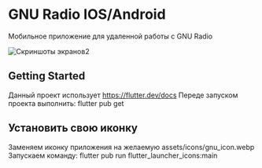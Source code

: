 # GNU Radio IOS/Android

Мобильное приложение для удаленной работы с GNU Radio



![Скриншоты экранов2](https://user-images.githubusercontent.com/29946037/226124345-0fad4b0b-48c9-46bb-a2ff-fdbba7b5305a.png)


## Getting Started

Данный проект использует https://flutter.dev/docs
Переде запуском проекта выполнить: flutter pub get

## Установить свою иконку

Заменяем иконку приложения на желаемую assets/icons/gnu_icon.webp
Запускаем команду: flutter pub run flutter_launcher_icons:main
